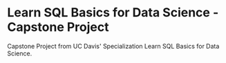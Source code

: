# Learn SQL Basics for Data Science - Capstone Project
 Capstone Project from UC Davis' Specialization Learn SQL Basics for Data Science.
